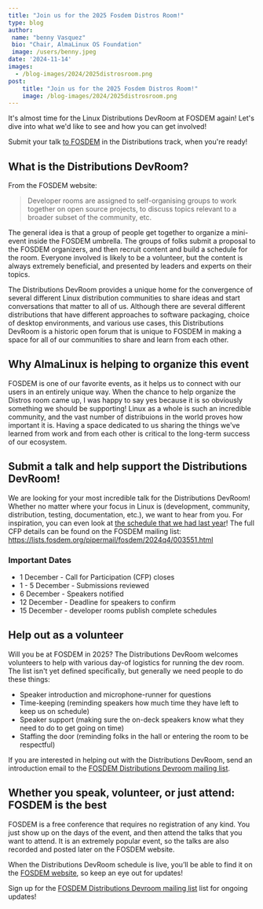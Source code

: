 ```yaml
---
title: "Join us for the 2025 Fosdem Distros Room!"
type: blog
author: 
 name: "benny Vasquez"
 bio: "Chair, AlmaLinux OS Foundation"
 image: /users/benny.jpeg
date: '2024-11-14'
images:
  - /blog-images/2024/2025distrosroom.png
post: 
    title: "Join us for the 2025 Fosdem Distros Room!"
    image: /blog-images/2024/2025distrosroom.png
---
```


It's almost time for the Linux Distributions DevRoom at FOSDEM again! Let's dive into what we'd like to see and how you can get involved! 

Submit your talk [to FOSDEM](https://fosdem.org/submit) in the Distributions track, when you're ready! 

## What is the Distributions DevRoom?

From the FOSDEM website:

> Developer rooms are assigned to self-organising groups to work together on open source projects, to discuss topics relevant to a broader subset of the community, etc.

The general idea is that a group of people get together to organize a mini-event inside the FOSDEM umbrella. The groups of folks submit a proposal to the FOSDEM organizers, and then recruit content and build a schedule for the room. Everyone involved is likely to be a volunteer, but the content is always extremely beneficial, and presented by leaders and experts on their topics.

The Distributions DevRoom provides a unique home for the convergence of several different Linux distribution communities to share ideas and start conversations that matter to all of us. Although there are several different distributions that have different approaches to software packaging, choice of desktop environments, and various use cases, this Distributions DevRoom is a historic open forum that is unique to FOSDEM in making a space for all of our communities to share and learn from each other.

## Why AlmaLinux is helping to organize this event

FOSDEM is one of our favorite events, as it helps us to connect with our users in an entirely unique way. When the chance to help organize the Distros room came up, I was happy to say yes because it is so obviously something we should be supporting! Linux as a whole is such an incredible community, and the vast number of distribuions in the world proves how important it is. Having a space dedicated to us sharing the things we've learned from work and from each other is critical to the long-term success of our ecosystem.

## Submit a talk and help support the Distributions DevRoom!

We are looking for your most incredible talk for the Distributions DevRoom! Whether no matter where your focus in Linux is (development, community, distribution, testing, documentation, etc.), we want to hear from you. For inspiration, you can even look at [the schedule that we had last year](https://archive.fosdem.org/2024/schedule/track/distributions/)! The full CFP details can be found on the FOSDEM mailing list: https://lists.fosdem.org/pipermail/fosdem/2024q4/003551.html

### Important Dates

* 1 December - Call for Participation (CFP) closes
* 1 - 5 December - Submissions reviewed
* 6 December - Speakers notified
* 12 December - Deadline for speakers to confirm
* 15 December - developer rooms publish complete schedules

## Help out as a volunteer

Will you be at FOSDEM in 2025? The Distributions DevRoom welcomes volunteers to help with various day-of logistics for running the dev room. The list isn't yet defined specifically, but generally we need people to do these things:

* Speaker introduction and microphone-runner for questions
* Time-keeping (reminding speakers how much time they have left to keep us on schedule)
* Speaker support (making sure the on-deck speakers know what they need to do to get going on time)
* Staffing the door (reminding folks in the hall or entering the room to be respectful)

If you are interested in helping out with the Distributions DevRoom, send an introduction email to the [FOSDEM Distributions Devroom mailing list](https://lists.fosdem.org/listinfo/distributions-devroom).

## Whether you speak, volunteer, or just attend: FOSDEM is the best

FOSDEM is a free conference that requires no registration of any kind. You just show up on the days of the event, and then attend the talks that you want to attend. It is an extremely popular event, so the talks are also recorded and posted later on the FOSDEM website.

When the Distributions DevRoom schedule is live, you’ll be able to find it on the [FOSDEM website](https://fosdem.org/2025/schedule/track/distributions/), so keep an eye out for updates!

Sign up for the [FOSDEM Distributions Devroom mailing list](https://lists.fosdem.org/listinfo/distributions-devroom) list for ongoing updates! 